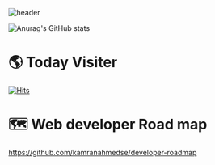 ![header](https://capsule-render.vercel.app/api?type=wave&color=auto&height=300&section=header&text=Zundal_github&fontSize=90)


![Anurag's GitHub stats](https://github-readme-stats.vercel.app/api?username=Zundal&&show_icons=true&theme=merko)
<!--
# 🧑🏻‍💻 My Profile 🔰
|category|memo|
|:---:|:---:|
|🌱 Learning|python, react native, node|
|👯 Study|BrainStorming|
|🐙 Git hub||
|🧗🏻 BoJ|[![Solved.ac프로필](http://mazassumnida.wtf/api/v2/generate_badge?boj=zeros003)](https://solved.ac/zeros003)|
-->
<!--
# 🙆🏻 My Skill
|category|memo|
|:---:|:---:|
|Language|![PHP](https://img.shields.io/badge/php-%23777BB4.svg?style=for-the-badge&logo=php&logoColor=white) ![Python](https://img.shields.io/badge/python-3670A0?style=for-the-badge&logo=python&logoColor=ffdd54) ![Java](https://img.shields.io/badge/java-%23ED8B00.svg?style=for-the-badge&logo=java&logoColor=white) ![JavaScript](https://img.shields.io/badge/javascript-%23323330.svg?style=for-the-badge&logo=javascript&logoColor=%23F7DF1E) ![Redux](https://img.shields.io/badge/redux-%23593d88.svg?style=for-the-badge&logo=redux&logoColor=white)|
|Framwork|![Laravel](https://img.shields.io/badge/laravel-%23FF2D20.svg?style=for-the-badge&logo=laravel&logoColor=white) ![React Native](https://img.shields.io/badge/react_native-%2320232a.svg?style=for-the-badge&logo=react&logoColor=%2361DAFB) ![Spring](https://img.shields.io/badge/spring-%236DB33F.svg?style=for-the-badge&logo=spring&logoColor=white) 
|SQL|![Oracle](https://img.shields.io/badge/Oracle-F80000?style=for-the-badge&logo=oracle&logoColor=white) ![MySQL](https://img.shields.io/badge/mysql-%2300f.svg?style=for-the-badge&logo=mysql&logoColor=white) ![Postgres](https://img.shields.io/badge/postgres-%23316192.svg?style=for-the-badge&logo=postgresql&logoColor=white) -->  

# 🌎 Today Visiter
[![Hits](https://hits.seeyoufarm.com/api/count/incr/badge.svg?url=https%3A%2F%2Fgithub.com%2Fgjbae1212%2Fhit-counter)](https://hits.seeyoufarm.com) 

# 🗺 Web developer Road map
https://github.com/kamranahmedse/developer-roadmap
